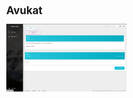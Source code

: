 # Avukat

 <img src="https://github.com/hakanozdmr/Avukat/blob/main/Project-ss/Avukat%20Detay%201.PNG" alt="alt text" width="320" height="180">
